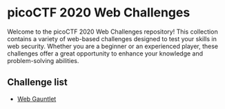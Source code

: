 # picoCTF 2020 Web Challenges

Welcome to the picoCTF 2020 Web Challenges repository! This collection contains a variety of web-based challenges designed to test your skills in web security. Whether you are a beginner or an experienced player, these challenges offer a great opportunity to enhance your knowledge and problem-solving abilities.

## Challenge list
* [Web Gauntlet](https://github.com/Itskmishra/picoCTF_writeups/blob/main/writeup_2020/web/web_gauntlet.md)
